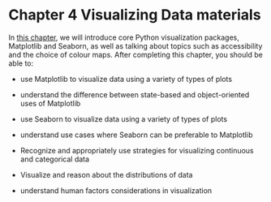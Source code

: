 # Chapter 4 Visualizing Data materials
In [this chapter](https://neuraldatascience.io/4-viz/introduction.html), we will introduce core Python visualization packages, Matplotlib and Seaborn, as well as talking about topics such as accessibility and the choice of colour maps.
After completing this chapter, you should be able to:

- use Matplotlib to visualize data using a variety of types of plots

- understand the difference between state-based and object-oriented uses of Matplotlib

- use Seaborn to visualize data using a variety of types of plots

- understand use cases where Seaborn can be preferable to Matplotlib

- Recognize and appropriately use strategies for visualizing continuous and categorical data

- Visualize and reason about the distributions of data

- understand human factors considerations in visualization
